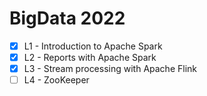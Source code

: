 # BigData 2022
- [x] L1 - Introduction to Apache Spark
- [x] L2 - Reports with Apache Spark
- [x] L3 - Stream processing with Apache Flink
- [ ] L4 - ZooKeeper

